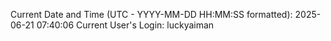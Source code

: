 Current Date and Time (UTC - YYYY-MM-DD HH:MM:SS formatted): 2025-06-21 07:40:06
Current User's Login: luckyaiman
